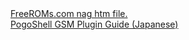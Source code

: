 <html>
<body>
<a href="freeroms.htm">FreeROMs.com nag htm file.</a><br />
<a href="PogoShell2用GSMWavePlayerPlugin ps2gsm.html">PogoShell GSM Plugin Guide (Japanese)</a><br />
</body>
</html>